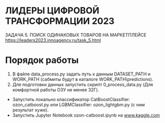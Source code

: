 # ЛИДЕРЫ ЦИФРОВОЙ ТРАНСФОРМАЦИИ 2023
ЗАДАЧА 5.
ПОИСК ОДИНАКОВЫХ ТОВАРОВ НА МАРКЕТПЛЕЙСЕ
https://leaders2023.innoagency.ru/task_5.html

# Порядок работы

1. В файле data_process.py задать путь к данным DATASET_PATH и WORK_PATH (сабмиты будут в каталоге WORK_PATH\predictions).
2. Для подготовки данных запустить скрипт 0_process_data.py (Для комфортной работы ОЗУ не менее 32Г).
- Запустить локально классификатор CatBoostClassifier: ozon_catboost.py или LGBMClassifier: ozon_lightgbm.py (с ним результат хуже).
- Запустить Jupyter Notebook ozon-catboost.ipynb на www.kaggle.com 
